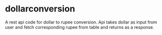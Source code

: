 # dollarconversion
A rest api code for dollar to rupee conversion. Api takes dollar as input from user and fetch corresponding rupee from table and returns as a response.
